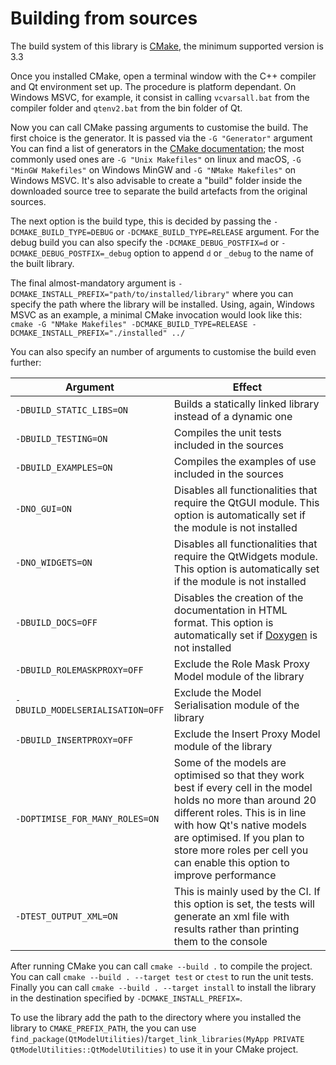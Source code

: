 # Building from sources
The build system of this library is [CMake](https://cmake.org/), the minimum supported version is 3.3

Once you installed CMake, open a terminal window with the C++ compiler and Qt environment set up. The procedure is platform dependant. 
On Windows MSVC, for example, it consist in calling `vcvarsall.bat` from the compiler folder and `qtenv2.bat` from the bin folder of Qt.

Now you can call CMake passing arguments to customise the build. The first choice is the generator. It is passed via the `-G "Generator"` argument
You can find a list of generators in the [CMake documentation](https://cmake.org/cmake/help/latest/manual/cmake-generators.7.html);
the most commonly used ones are `-G "Unix Makefiles"` on linux and macOS, `-G "MinGW Makefiles"` on Windows MinGW and `-G "NMake Makefiles"` on Windows MSVC.
It's also advisable to create a "build" folder inside the downloaded source tree to separate the build artefacts from the original sources.

The next option is the build type, this is decided by passing the `-DCMAKE_BUILD_TYPE=DEBUG` or `-DCMAKE_BUILD_TYPE=RELEASE` argument. 
For the debug build you can also specify the `-DCMAKE_DEBUG_POSTFIX=d` or `-DCMAKE_DEBUG_POSTFIX=_debug` option to append `d` or `_debug` to the name of the built library.

The final almost-mandatory argument is `-DCMAKE_INSTALL_PREFIX="path/to/installed/library"` where you can specify the path where the library will be installed.
Using, again, Windows MSVC as an example, a minimal CMake invocation would look like this:
`cmake -G "NMake Makefiles" -DCMAKE_BUILD_TYPE=RELEASE -DCMAKE_INSTALL_PREFIX="./installed" ../`

You can also specify an number of arguments to customise the build even further:

| Argument | Effect |
|----------|--------|
| `-DBUILD_STATIC_LIBS=ON` | Builds a statically linked library instead of a dynamic one |
| `-DBUILD_TESTING=ON` | Compiles the unit tests included in the sources |
| `-DBUILD_EXAMPLES=ON` | Compiles the examples of use included in the sources |
| `-DNO_GUI=ON` | Disables all functionalities that require the QtGUI module. This option is automatically set if the module is not installed |
| `-DNO_WIDGETS=ON` | Disables all functionalities that require the QtWidgets module. This option is automatically set if the module is not installed |
| `-DBUILD_DOCS=OFF` | Disables the creation of the documentation in HTML format. This option is automatically set if [Doxygen](www.doxygen.org) is not installed |
| `-DBUILD_ROLEMASKPROXY=OFF` | Exclude the Role Mask Proxy Model module of the library |
| `-DBUILD_MODELSERIALISATION=OFF` | Exclude the Model Serialisation module of the library |
| `-DBUILD_INSERTPROXY=OFF` | Exclude the Insert Proxy Model module of the library |
| `-DOPTIMISE_FOR_MANY_ROLES=ON` | Some of the models are optimised so that they work best if every cell in the model holds no more than around 20 different roles. This is in line with how Qt's native models are optimised. If you plan to store more roles per cell you can enable this option to improve performance |
| `-DTEST_OUTPUT_XML=ON` | This is mainly used by the CI. If this option is set, the tests will generate an xml file with results rather than printing them to the console |

After running CMake you can call `cmake --build .` to compile the project.
You can call `cmake --build . --target test` or `ctest` to run the unit tests.
Finally you can call `cmake --build . --target install` to install the library in the destination specified by `-DCMAKE_INSTALL_PREFIX=`.

To use the library add the path to the directory where you installed the library to `CMAKE_PREFIX_PATH`, the you can use `find_package(QtModelUtilities)`/`target_link_libraries(MyApp PRIVATE QtModelUtilities::QtModelUtilities)` to use it in your CMake project.